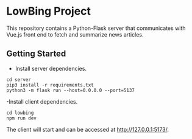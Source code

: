 # LowBing Project

This repository contains a Python-Flask server that communicates with Vue.js front end to fetch and summarize news articles.

## Getting Started
- Install server dependencies.
```
cd server
pip3 install -r requirements.txt
python3 -m flask run --host=0.0.0.0 --port=5137

```
-Install client dependencies.
```
cd lowbing
npm run dev
```
The client will start and can be accessed at http://127.0.0.1:5173/.

